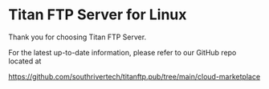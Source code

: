 # Titan FTP Server for Linux

Thank you for choosing Titan FTP Server.

For the latest up-to-date information, please refer to our GitHub repo located at 

https://github.com/southrivertech/titanftp.pub/tree/main/cloud-marketplace





